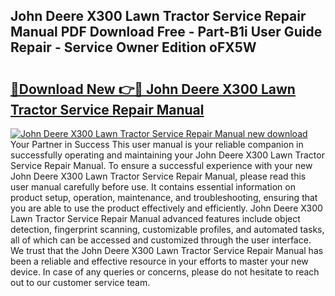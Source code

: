 ## John Deere X300 Lawn Tractor Service Repair Manual PDF Download Free - Part-B1i User Guide Repair - Service Owner Edition oFX5W

# <h2><a href="http://bc86573.oget.top/?id=John+Deere+X300+Lawn+Tractor+Service+Repair+Manual">🔗Download New 👉🔴 John Deere X300 Lawn Tractor Service Repair Manual</a></h2>

[![John Deere X300 Lawn Tractor Service Repair Manual new download](https://i.imgur.com/5g1atiW.png)](http://bc86573.oget.top/?id=John+Deere+X300+Lawn+Tractor+Service+Repair+Manual)
Your Partner in Success This user manual is your reliable companion in successfully operating and maintaining your John Deere X300 Lawn Tractor Service Repair Manual. To ensure a successful experience with your new John Deere X300 Lawn Tractor Service Repair Manual, please read this user manual carefully before use. It contains essential information on product setup, operation, maintenance, and troubleshooting, ensuring that you are able to use the product effectively and efficiently. John Deere X300 Lawn Tractor Service Repair Manual advanced features include object detection, fingerprint scanning, customizable profiles, and automated tasks, all of which can be accessed and customized through the user interface. We trust that the John Deere X300 Lawn Tractor Service Repair Manual has been a reliable and effective resource in your efforts to master your new device. In case of any queries or concerns, please do not hesitate to reach out to our customer service team.

